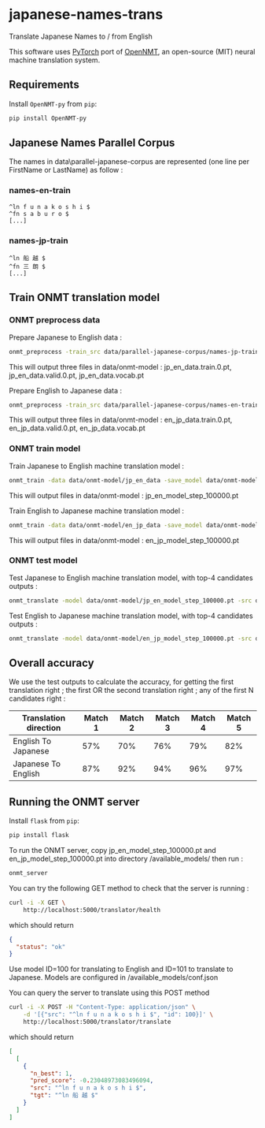 # japanese-names-trans
Translate Japanese Names to / from English

This software uses [PyTorch](https://github.com/pytorch/pytorch)
port of [OpenNMT](https://github.com/OpenNMT/OpenNMT),
an open-source (MIT) neural machine translation system.


## Requirements

Install `OpenNMT-py` from `pip`:
```bash
pip install OpenNMT-py
```

## Japanese Names Parallel Corpus
The names in data\parallel-japanese-corpus are represented (one line per FirstName or LastName) as follow : 
### names-en-train
```
^ln f u n a k o s h i $
^fn s a b u r o $
[...]
```

### names-jp-train
```
^ln 船 越 $
^fn 三 朗 $
[...]
```

## Train ONMT translation model
### ONMT preprocess data
Prepare Japanese to English data :
```bash
onmt_preprocess -train_src data/parallel-japanese-corpus/names-jp-train.txt -train_tgt data/parallel-japanese-corpus/names-en-train.txt -valid_src data/parallel-japanese-corpus/names-jp-val.txt -valid_tgt data/parallel-japanese-corpus/names-en-val.txt -save_data data/onmt-model/jp_en_data
```

This will output three files in data/onmt-model : jp_en_data.train.0.pt, jp_en_data.valid.0.pt, jp_en_data.vocab.pt

Prepare English to Japanese data :
```bash
onmt_preprocess -train_src data/parallel-japanese-corpus/names-en-train.txt -train_tgt data/parallel-japanese-corpus/names-jp-train.txt -valid_src data/parallel-japanese-corpus/names-en-val.txt -valid_tgt data/parallel-japanese-corpus/names-jp-val.txt -save_data data/onmt-model/en_jp_data
```

This will output three files in data/onmt-model : en_jp_data.train.0.pt, en_jp_data.valid.0.pt, en_jp_data.vocab.pt

### ONMT train model
Train Japanese to English machine translation model :
```bash
onmt_train -data data/onmt-model/jp_en_data -save_model data/onmt-model/jp_en_model -world_size 1 -gpu_ranks 0
```

This will output files in data/onmt-model : jp_en_model_step_100000.pt

Train English to Japanese machine translation model :
```bash
onmt_train -data data/onmt-model/en_jp_data -save_model data/onmt-model/en_jp_model -world_size 1 -gpu_ranks 0
```

This will output files in data/onmt-model : en_jp_model_step_100000.pt

### ONMT test model
Test Japanese to English machine translation model, with top-4 candidates outputs :
```bash
onmt_translate -model data/onmt-model/jp_en_model_step_100000.pt -src data/parallel-japanese-corpus/names-jp-test.txt -output data/test/names-en-test-out.txt -replace_unk -n_best 3
```

Test English to Japanese machine translation model, with top-4 candidates outputs :
```bash
onmt_translate -model data/onmt-model/en_jp_model_step_100000.pt -src data/parallel-japanese-corpus/names-en-test.txt -output data/test/names-jp-test-out.txt -replace_unk -n_best 3
```

## Overall accuracy
We use the test outputs to calculate the accuracy, for getting the first translation right ; the first OR the second translation right ; any of the first N candidates right :

| Translation direction | Match 1 | Match 2 | Match 3 | Match 4 | Match 5 |
| ------------- | ------------- | ------------- | ------------- | ------------- | ------------- |
| English To Japanese  | 57%	|	70%	|	76% | 79% | 82% |
| Japanese To English  |  87%  |  92% |   94% | 96% | 97% |

## Running the ONMT server

Install `flask` from `pip`:
```bash
pip install flask
```

To run the ONMT server, copy jp_en_model_step_100000.pt and en_jp_model_step_100000.pt into directory /available_models/
then run :
```bash
onmt_server 
```

You can try the following GET method to check that the server is running :
```bash
curl -i -X GET \
    http://localhost:5000/translator/health
```
which should return 
```json
{
  "status": "ok"
}
```

Use model ID=100 for translating to English and ID=101 to translate to Japanese. Models are configured in /available_models/conf.json

You can query the server to translate using this POST method
```bash
curl -i -X POST -H "Content-Type: application/json" \
    -d '[{"src": "^ln f u n a k o s h i $", "id": 100}]' \
    http://localhost:5000/translator/translate
```
which should return 
```json
[
  [
    {
      "n_best": 1,
      "pred_score": -0.23048973083496094,
      "src": "^ln f u n a k o s h i $",
      "tgt": "^ln 船 越 $"
    }
  ]
]
```


